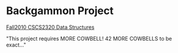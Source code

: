 Backgammon Project
==============

[Fall2010 CSCS2320  Data Structures](http://lab46.corning-cc.edu/notes/data)

"This project requires MORE COWBELL! 42 MORE COWBELLS to be exact..."


